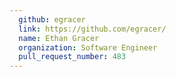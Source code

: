 ```yaml
---
  github: egracer
  link: https://github.com/egracer/
  name: Ethan Gracer
  organization: Software Engineer
  pull_request_number: 483
---
```

